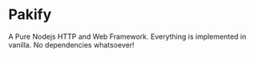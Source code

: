 # Pakify
A Pure Nodejs HTTP and Web Framework. Everything is implemented in vanilla. No dependencies whatsoever!
